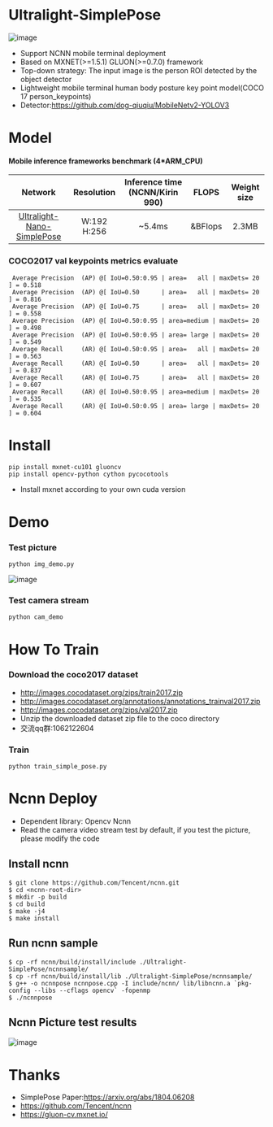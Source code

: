 # Ultralight-SimplePose
![image](https://github.com/dog-qiuqiu/Ultralight-SimplePose/blob/master/data/demo.gif)

* Support NCNN mobile terminal deployment
* Based on MXNET(>=1.5.1) GLUON(>=0.7.0) framework
* Top-down strategy: The input image is the person ROI detected by the object detector
* Lightweight mobile terminal human body posture key point model(COCO 17 person_keypoints)
* Detector:https://github.com/dog-qiuqiu/MobileNetv2-YOLOV3
# Model 
#### Mobile inference frameworks benchmark (4*ARM_CPU)
Network|Resolution|Inference time (NCNN/Kirin 990)|FLOPS|Weight size
:---:|:---:|:---:|:---:|:---:
[Ultralight-Nano-SimplePose](https://github.com/dog-qiuqiu/Ultralight-SimplePose/tree/master/model)|W:192 H:256|~5.4ms|&BFlops|2.3MB
### COCO2017 val keypoints metrics evaluate
```
 Average Precision  (AP) @[ IoU=0.50:0.95 | area=   all | maxDets= 20 ] = 0.518
 Average Precision  (AP) @[ IoU=0.50      | area=   all | maxDets= 20 ] = 0.816
 Average Precision  (AP) @[ IoU=0.75      | area=   all | maxDets= 20 ] = 0.558
 Average Precision  (AP) @[ IoU=0.50:0.95 | area=medium | maxDets= 20 ] = 0.498
 Average Precision  (AP) @[ IoU=0.50:0.95 | area= large | maxDets= 20 ] = 0.549
 Average Recall     (AR) @[ IoU=0.50:0.95 | area=   all | maxDets= 20 ] = 0.563
 Average Recall     (AR) @[ IoU=0.50      | area=   all | maxDets= 20 ] = 0.837
 Average Recall     (AR) @[ IoU=0.75      | area=   all | maxDets= 20 ] = 0.607
 Average Recall     (AR) @[ IoU=0.50:0.95 | area=medium | maxDets= 20 ] = 0.535
 Average Recall     (AR) @[ IoU=0.50:0.95 | area= large | maxDets= 20 ] = 0.604

```
# Install
```
pip install mxnet-cu101 gluoncv
pip install opencv-python cython pycocotools
```
* Install mxnet according to your own cuda version
# Demo
### Test picture
```
python img_demo.py
```
![image](https://github.com/dog-qiuqiu/Ultralight-SimplePose/blob/master/data/Figure_1-1.jpg)
### Test camera stream
```
python cam_demo
```
# How To Train
### Download the coco2017 dataset
* http://images.cocodataset.org/zips/train2017.zip
* http://images.cocodataset.org/annotations/annotations_trainval2017.zip
* http://images.cocodataset.org/zips/val2017.zip
* Unzip the downloaded dataset zip file to the coco directory
* 交流qq群:1062122604
### Train
```
python train_simple_pose.py
```
# Ncnn Deploy
* Dependent library: Opencv Ncnn
* Read the camera video stream test by default, if you test the picture, please modify the code
## Install ncnn
```
$ git clone https://github.com/Tencent/ncnn.git
$ cd <ncnn-root-dir>
$ mkdir -p build
$ cd build
$ make -j4
$ make install
```
## Run ncnn sample
```
$ cp -rf ncnn/build/install/include ./Ultralight-SimplePose/ncnnsample/
$ cp -rf ncnn/build/install/lib ./Ultralight-SimplePose/ncnnsample/
$ g++ -o ncnnpose ncnnpose.cpp -I include/ncnn/ lib/libncnn.a `pkg-config --libs --cflags opencv` -fopenmp
$ ./ncnnpose
```
## Ncnn Picture test results
![image](https://github.com/dog-qiuqiu/Ultralight-SimplePose/blob/master/data/ncnndemo.png)
# Thanks
* SimplePose Paper:https://arxiv.org/abs/1804.06208
* https://github.com/Tencent/ncnn
* https://gluon-cv.mxnet.io/
